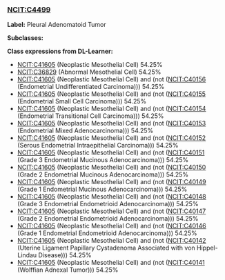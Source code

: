 
### [NCIT:C4499](http://purl.obolibrary.org/obo/NCIT_C4499)
**Label:** Pleural Adenomatoid Tumor

**Subclasses:** 

**Class expressions from DL-Learner:**

- [NCIT:C41605](http://purl.obolibrary.org/obo/NCIT_C41605) (Neoplastic Mesothelial Cell) 54.25%
- [NCIT:C36829](http://purl.obolibrary.org/obo/NCIT_C36829) (Abnormal Mesothelial Cell) 54.25%
- [NCIT:C41605](http://purl.obolibrary.org/obo/NCIT_C41605) (Neoplastic Mesothelial Cell) and (not ([NCIT:C40156](http://purl.obolibrary.org/obo/NCIT_C40156) (Endometrial Undifferentiated Carcinoma))) 54.25%
- [NCIT:C41605](http://purl.obolibrary.org/obo/NCIT_C41605) (Neoplastic Mesothelial Cell) and (not ([NCIT:C40155](http://purl.obolibrary.org/obo/NCIT_C40155) (Endometrial Small Cell Carcinoma))) 54.25%
- [NCIT:C41605](http://purl.obolibrary.org/obo/NCIT_C41605) (Neoplastic Mesothelial Cell) and (not ([NCIT:C40154](http://purl.obolibrary.org/obo/NCIT_C40154) (Endometrial Transitional Cell Carcinoma))) 54.25%
- [NCIT:C41605](http://purl.obolibrary.org/obo/NCIT_C41605) (Neoplastic Mesothelial Cell) and (not ([NCIT:C40153](http://purl.obolibrary.org/obo/NCIT_C40153) (Endometrial Mixed Adenocarcinoma))) 54.25%
- [NCIT:C41605](http://purl.obolibrary.org/obo/NCIT_C41605) (Neoplastic Mesothelial Cell) and (not ([NCIT:C40152](http://purl.obolibrary.org/obo/NCIT_C40152) (Serous Endometrial Intraepithelial Carcinoma))) 54.25%
- [NCIT:C41605](http://purl.obolibrary.org/obo/NCIT_C41605) (Neoplastic Mesothelial Cell) and (not ([NCIT:C40151](http://purl.obolibrary.org/obo/NCIT_C40151) (Grade 3 Endometrial Mucinous Adenocarcinoma))) 54.25%
- [NCIT:C41605](http://purl.obolibrary.org/obo/NCIT_C41605) (Neoplastic Mesothelial Cell) and (not ([NCIT:C40150](http://purl.obolibrary.org/obo/NCIT_C40150) (Grade 2 Endometrial Mucinous Adenocarcinoma))) 54.25%
- [NCIT:C41605](http://purl.obolibrary.org/obo/NCIT_C41605) (Neoplastic Mesothelial Cell) and (not ([NCIT:C40149](http://purl.obolibrary.org/obo/NCIT_C40149) (Grade 1 Endometrial Mucinous Adenocarcinoma))) 54.25%
- [NCIT:C41605](http://purl.obolibrary.org/obo/NCIT_C41605) (Neoplastic Mesothelial Cell) and (not ([NCIT:C40148](http://purl.obolibrary.org/obo/NCIT_C40148) (Grade 3 Endometrial Endometrioid Adenocarcinoma))) 54.25%
- [NCIT:C41605](http://purl.obolibrary.org/obo/NCIT_C41605) (Neoplastic Mesothelial Cell) and (not ([NCIT:C40147](http://purl.obolibrary.org/obo/NCIT_C40147) (Grade 2 Endometrial Endometrioid Adenocarcinoma))) 54.25%
- [NCIT:C41605](http://purl.obolibrary.org/obo/NCIT_C41605) (Neoplastic Mesothelial Cell) and (not ([NCIT:C40146](http://purl.obolibrary.org/obo/NCIT_C40146) (Grade 1 Endometrial Endometrioid Adenocarcinoma))) 54.25%
- [NCIT:C41605](http://purl.obolibrary.org/obo/NCIT_C41605) (Neoplastic Mesothelial Cell) and (not ([NCIT:C40142](http://purl.obolibrary.org/obo/NCIT_C40142) (Uterine Ligament Papillary Cystadenoma Associated with von Hippel-Lindau Disease))) 54.25%
- [NCIT:C41605](http://purl.obolibrary.org/obo/NCIT_C41605) (Neoplastic Mesothelial Cell) and (not ([NCIT:C40141](http://purl.obolibrary.org/obo/NCIT_C40141) (Wolffian Adnexal Tumor))) 54.25%


